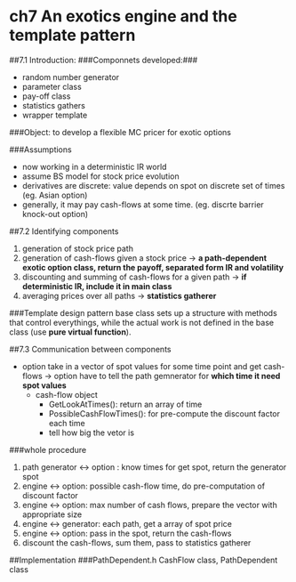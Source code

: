 ch7 An exotics engine and the template pattern
======
##7.1 Introduction:
###Componnets developed:###
- random number generator
- parameter class
- pay-off class
- statistics gathers
- wrapper template

###Object:
to develop a flexible MC pricer for exotic options

###Assumptions
- now working in a deterministic IR world
- assume BS model for stock price evolution
- derivatives are discrete: value depends on spot on discrete set of times (eg. Asian option)
- generally, it may pay cash-flows at some time. (eg. discrte barrier knock-out option)


##7.2 Identifying components
1. generation of stock price path
2. generation of cash-flows given a stock price -> **a path-dependent exotic option class, return the payoff, separated form IR and volatility**
3. discounting and summing of cash-flows for a given path -> **if deterministic IR, include it in main class**
4. averaging prices over all paths -> **statistics gatherer**

###Template design pattern
base class sets up a structure with methods that control everythings, while the actual work is not defined in the base class (use **pure virtual function**).

##7.3 Communication between components

- option take in a vector of spot values for some time point and get cash-flows -> option have to tell the path gemnerator for **which time it need spot values**
	- cash-flow object
		- GetLookAtTimes(): return an array of time
		- PossibleCashFlowTimes(): for pre-compute the discount factor each time 
		- tell how big the vetor is

###whole procedure

1. path generator <-> option : know times for get spot, return the generator spot 
2. engine <-> option: possible cash-flow time, do pre-computation of discount factor
3. engine <-> option: max number of cash flows, prepare the vector with appropriate size
4. engine <-> generator: each path, get a array of spot price
5. engine <-> option: pass in the spot, return the cash-flows
6. discount the cash-flows, sum them, pass to statistics gatherer



##Implementation
###PathDependent.h
CashFlow class, PathDependent class

